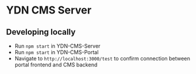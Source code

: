 # YDN CMS Server

## Developing locally
- Run `npm start` in YDN-CMS-Server
- Run `npm start` in YDN-CMS-Portal
- Navigate to `http://localhost:3000/test` to confirm connection between portal frontend and CMS backend